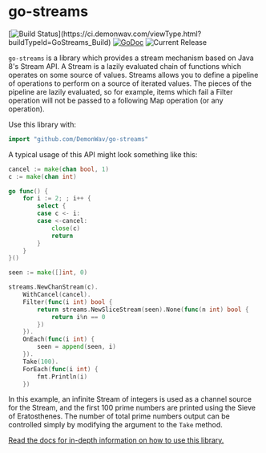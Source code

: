 go-streams
==========

[![Build Status](https://ci.demonwav.com/app/rest/builds/buildType:(id:GoStreams_Build)/statusIcon)](https://ci.demonwav.com/viewType.html?buildTypeId=GoStreams_Build) [![GoDoc](https://godoc.org/github.com/DemonWav/go-streams?status.svg)](https://godoc.org/github.com/DemonWav/go-streams) ![Current Release](https://img.shields.io/badge/release-v1.0.0-orange.svg?style=flat-square)

`go-streams` is a library which provides a stream mechanism based on Java 8's Stream API. A Stream is a lazily evaluated
chain of functions which operates on some source of values. Streams allows you to define a pipeline of operations to
perform on a source of iterated values. The pieces of the pipeline are lazily evaluated, so for example, items which
fail a Filter operation will not be passed to a following Map operation (or any operation).

Use this library with:

```go
import "github.com/DemonWav/go-streams"
```

A typical usage of this API might look something like this:

```go
cancel := make(chan bool, 1)
c := make(chan int)

go func() {
	for i := 2; ; i++ {
		select {
		case c <- i:
		case <-cancel:
			close(c)
			return
		}
	}
}()

seen := make([]int, 0)

streams.NewChanStream(c).
	WithCancel(cancel).
	Filter(func(i int) bool {
		return streams.NewSliceStream(seen).None(func(n int) bool {
			return i%n == 0
		})
	}).
	OnEach(func(i int) {
		seen = append(seen, i)
	}).
	Take(100).
	ForEach(func(i int) {
		fmt.Println(i)
	})
```

In this example, an infinite Stream of integers is used as a channel source for the Stream, and the first 100 prime
numbers are printed using the Sieve of Eratosthenes. The number of total prime numbers output can be controlled simply
by modifying the argument to the `Take` method.

[Read the docs for in-depth information on how to use this library.](https://godoc.org/github.com/DemonWav/go-streams)
